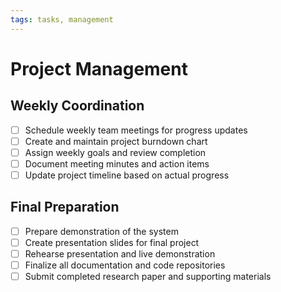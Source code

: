 ```yaml
---
tags: tasks, management
---
```


# Project Management

## Weekly Coordination
- [ ] Schedule weekly team meetings for progress updates
- [ ] Create and maintain project burndown chart
- [ ] Assign weekly goals and review completion
- [ ] Document meeting minutes and action items
- [ ] Update project timeline based on actual progress

## Final Preparation
- [ ] Prepare demonstration of the system
- [ ] Create presentation slides for final project
- [ ] Rehearse presentation and live demonstration
- [ ] Finalize all documentation and code repositories
- [ ] Submit completed research paper and supporting materials
